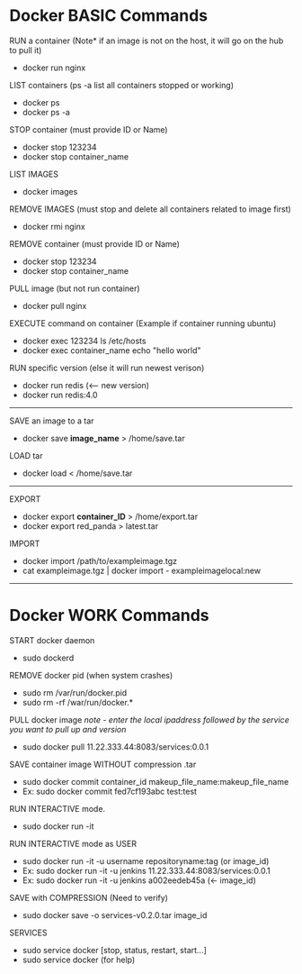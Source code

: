 # Docker BASIC Commands

RUN a container (Note* if an image is not on the host, it will go on the hub to pull it)
 - docker run nginx

LIST containers (ps -a list all containers stopped or working)
 - docker ps
 - docker ps -a
	
STOP container (must provide ID or Name)
 - docker stop 123234 
 - docker stop container_name

LIST IMAGES
 - docker images

REMOVE IMAGES (must stop and delete all containers related to image first)
 - docker rmi nginx

REMOVE container (must provide ID or Name)
 - docker stop 123234
 - docker stop container_name

PULL image (but not run container)
 - docker pull nginx

EXECUTE command on container (Example if container running ubuntu)
 - docker exec 123234 ls /etc/hosts
 - docker exec container_name echo "hello world"

RUN specific version (else it will run newest verison)
 - docker run redis (<-- new version)
 - docker run redis:4.0 
----------------------------------------------------------------------------------
SAVE an image to a tar
 - docker save **image_name** > /home/save.tar
	
LOAD tar
 - docker load < /home/save.tar
----------------------------------------------------------------------------------

EXPORT
 - docker export **container_ID** > /home/export.tar
 - docker export red_panda > latest.tar

IMPORT
 - docker import /path/to/exampleimage.tgz
 - cat exampleimage.tgz | docker import - exampleimagelocal:new
 
 ----------------------------------------------------------------------------------
 # Docker WORK Commands
  START docker daemon
   - sudo dockerd
  
  REMOVE docker pid (when system crashes)
   - sudo rm /var/run/docker.pid
   - sudo rm -rf /war/run/docker.*
  
  PULL docker image *note - enter the local ipaddress followed by the service you want to pull up and version*
   - sudo docker pull 11.22.333.44:8083/services:0.0.1 
  
  SAVE container image WITHOUT compression .tar
   - sudo docker commit container_id makeup_file_name:makeup_file_name
   - Ex: sudo docker commit fed7cf193abc test:test
  
  RUN INTERACTIVE mode.
   - sudo docker run -it
   
  RUN INTERACTIVE mode as USER
   - sudo docker run -it -u username repositoryname:tag (or image_id)
   - Ex: sudo docker run -it -u jenkins 11.22.333.44:8083/services:0.0.1 
   - Ex: sudo docker run -it -u jenkins a002eedeb45a (<- image_id)
  
  SAVE with COMPRESSION (Need to verify)
   - sudo docker save -o services-v0.2.0.tar image_id 
   
  SERVICES 
   - sudo service docker [stop, status, restart, start...]
   - sudo service docker (for help)
  
  
